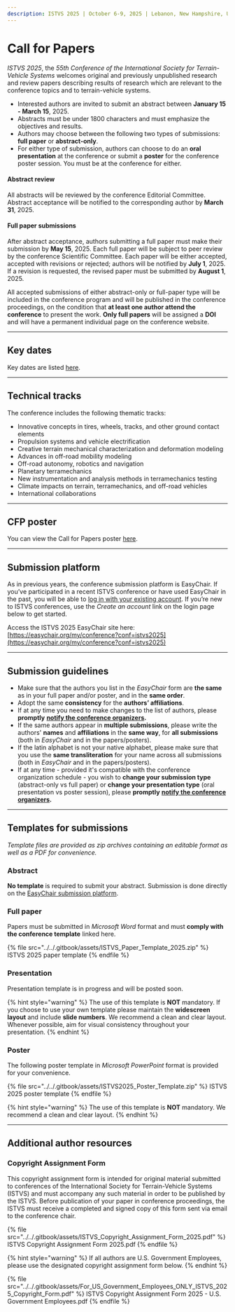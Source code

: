 ```yaml
---
description: ISTVS 2025 | October 6-9, 2025 | Lebanon, New Hampshire, USA
---
```


# Call for Papers

_ISTVS 2025_, the _55th Conference of the International Society for Terrain-Vehicle Systems_ welcomes original and previously unpublished research and review papers describing results of research which are relevant to the conference topics and to terrain-vehicle systems.

* Interested authors are invited to submit an abstract between **January 15 - March 15**, 2025.
* Abstracts must be under 1800 characters and must emphasize the objectives and results.
* Authors may choose between the following two types of submissions: **full paper** or **abstract-only**.
* For either type of submission, authors can choose to do an **oral presentation** at the conference or submit a **poster** for the conference poster session. You must be at the conference for either.

#### **Abstract review**

All abstracts will be reviewed by the conference Editorial Committee. Abstract acceptance will be notified to the corresponding author by **March 31**, 2025.

#### **Full paper submissions**

After abstract acceptance, authors submitting a full paper must make their submission by **May 15**, 2025. Each full paper will be subject to peer review by the conference Scientific Committee. Each paper will be either accepted, accepted with revisions or rejected; authors will be notified by **July 1**, 2025. If a revision is requested, the revised paper must be submitted by **August 1**, 2025.

All accepted submissions of either abstract-only or full-paper type will be included in the conference program and will be published in the conference proceedings, on the condition that **at least one author attend the conference** to present the work. **Only full papers** will be assigned a **DOI** and will have a permanent individual page on the conference website.

***

## Key dates <a href="#key-dates" id="key-dates"></a>

Key dates are listed [here](../../schedule.md#key-dates).

***

## Technical tracks <a href="#technical-tracks" id="technical-tracks"></a>

The conference includes the following thematic tracks:

* Innovative concepts in tires, wheels, tracks, and other ground contact elements&#x20;
* Propulsion systems and vehicle electrification
* Creative terrain mechanical characterization and deformation modeling
* Advances in off-road mobility modeling
* Off-road autonomy, robotics and navigation
* Planetary terramechanics
* New instrumentation and analysis methods in terramechanics testing
* Climate impacts on terrain, terramechanics, and off-road vehicles
* International collaborations

***

## CFP poster <a href="#cfp-poster" id="cfp-poster"></a>

You can view the Call for Papers poster [here](cfp-poster.md).

***

## Submission platform <a href="#submission-platform" id="submission-platform"></a>

As in previous years, the conference submission platform is EasyChair. If you’ve participated in a recent ISTVS conference or have used EasyChair in the past, you will be able to [log in with your existing account](https://easychair.org/my/conference?conf=istvs2025). If you’re new to ISTVS conferences, use the _Create an account_ link on the login page below to get started.&#x20;

Access the ISTVS 2025 EasyChair site here: [https://easychair.org/my/conference?conf=istvs2025](https://easychair.org/my/conference?conf=istvs2025)

***

## Submission guidelines <a href="#submission-guidelines" id="submission-guidelines"></a>

* Make sure that the authors you list in the _EasyChair_ form are **the same** as in your full paper and/or poster, and in the **same order**.
* Adopt the same **consistency** for the **authors’ affiliations**.
* If at any time you need to make changes to the list of authors, please **promptly** [**notify the conference organizers**](../contact.md)**.**
* If the same authors appear in **multiple submissions**, please write the authors' **names** and **affiliations** in the **same way**, for **all submissions** (both in _EasyChair_ and in the papers/posters).
* If the latin alphabet is not your native alphabet, please make sure that you use the **same transliteration** for your name across all submissions (both in _EasyChair_ and in the papers/posters).
* If at any time - provided it's compatible with the conference organization schedule - you wish to **change your submission type** (abstract-only vs full paper) or **change your presentation type** (oral presentation vs poster session), please **promptly** [**notify the conference organizers**](../contact.md)**.**

***

## Templates for submissions <a href="#templates-for-submissions" id="templates-for-submissions"></a>

_Template files are provided as zip archives containing an editable format as well as a PDF for convenience._

### Abstract <a href="#abstract" id="abstract"></a>

**No template** is required to submit your abstract. Submission is done directly on the [EasyChair submission platform](https://easychair.org/my/conference?conf=istvs2025).

### Full paper <a href="#full-paper" id="full-paper"></a>

Papers must be submitted in _Microsoft Word_ format and must **comply with the conference template** linked here.

{% file src="../../.gitbook/assets/ISTVS_Paper_Template_2025.zip" %}
ISTVS 2025 paper template
{% endfile %}

### Presentation <a href="#presentation" id="presentation"></a>

Presentation template is in progress and will be posted soon.

{% hint style="warning" %}
The use of this template is **NOT** mandatory. If you choose to use your own template please maintain the **widescreen layout** and include **slide numbers**. We recommend a clean and clear layout. Whenever possible, aim for visual consistency throughout your presentation.
{% endhint %}

### Poster <a href="#poster" id="poster"></a>

The following poster template in _Microsoft PowerPoint_ format is provided for your convenience.

{% file src="../../.gitbook/assets/ISTVS2025_Poster_Template.zip" %}
ISTVS 2025 poster template
{% endfile %}

{% hint style="warning" %}
The use of this template is **NOT** mandatory. We recommend a clean and clear layout.
{% endhint %}

***

## Additional author resources <a href="#additional-author-resources" id="additional-author-resources"></a>

### Copyright Assignment Form

This copyright assignment form is intended for original material submitted to conferences of the International Society for Terrain-Vehicle Systems (ISTVS) and must accompany any such material in order to be published by the ISTVS. Before publication of your paper in conference proceedings, the ISTVS must receive a completed and signed copy of this form sent via email to the conference chair.

{% file src="../../.gitbook/assets/ISTVS_Copyright_Assignment_Form_2025.pdf" %}
ISTVS Copyright Assignment Form 2025.pdf
{% endfile %}

{% hint style="warning" %}
If all authors are U.S. Government Employees, please use the designated copyright assignment form below.
{% endhint %}

{% file src="../../.gitbook/assets/For_US_Government_Employees_ONLY_ISTVS_2025_Copyright_Form.pdf" %}
ISTVS Copyright Assignment Form 2025 - U.S. Government Employees.pdf
{% endfile %}

